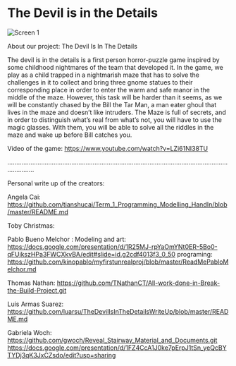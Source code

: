 # The Devil is in the Details

![Screen 1](https://github.com/luarsu/BreakTheBuildFINAL/blob/master/BreakTheBuildFINAL/Content/startMenu/Deviltitle.jpg?raw=true)

About our project:
The Devil Is In The Details

The devil is in the details is a first person horror-puzzle game inspired by some childhood nightmares of the team that developed it. In the game, we play as a child trapped in a nightmarish maze that has to solve the challenges in it to collect and bring three gnome statues to their corresponding place in order to enter the warm and safe manor in the middle of the maze. However, this task will be harder than it seems, as we will be constantly chased by the Bill the Tar Man, a man eater ghoul that lives in the maze and doesn’t like intruders. The Maze is full of secrets, and in order to distinguish what’s real from what’s not, you will have to use the magic glasses. With them, you will be able to solve all the riddles in the maze and wake up before Bill catches you.


Video of the game:
https://www.youtube.com/watch?v=LZi61NI38TU

...........................................................................................................................................

Personal write up of the creators:

Angela Cai: https://github.com/tianshucai/Term_1_Programming_Modelling_HandIn/blob/master/README.md 

Toby Christmas:

Pablo Bueno Melchor :
Modeling and art: https://docs.google.com/presentation/d/1R25MJ-rpYaOmYNt0ER-5Bo0-qFUjkszHPa3FWCXkvBA/edit#slide=id.g2cdf4013f3_0_50
programing:   https://github.com/kinopablo/myfirstunrealproj/blob/master/ReadMePabloMelchor.md

Thomas Nathan:         https://github.com/TNathanCT/All-work-done-in-Break-the-Build-Project.git

Luis Armas Suarez:     https://github.com/luarsu/TheDevilIsInTheDetailsWriteUp/blob/master/README.md

Gabriela Woch:         https://github.com/gwoch/Reveal_Stairway_Material_and_Documents.git
                       https://docs.google.com/presentation/d/1FZ4CcA1J0ke7pErpJ1tSn_yeQcBYTYDj3qK3JxCZsdo/edit?usp=sharing

